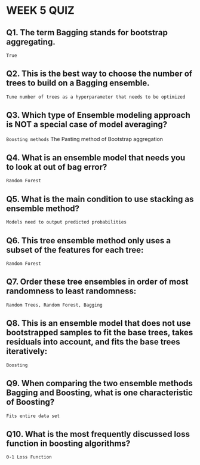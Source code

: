 # WEEK 5 QUIZ

## Q1. The term Bagging stands for bootstrap aggregating.
`True`

## Q2. This is the best way to choose the number of trees to build on a Bagging ensemble.

`Tune number of trees as a hyperparameter that needs to be optimized`

## Q3. Which type of Ensemble modeling approach is NOT a special case of model averaging?
`Boosting methods`
The Pasting method of Bootstrap aggregation


## Q4. What is an ensemble model that needs you to look at out of bag error?
`Random Forest`

## Q5. What is the main condition to use stacking as ensemble method?

`Models need to output predicted probabilities`

## Q6. This tree ensemble method only uses a subset of the features for each tree:

`Random Forest`

## Q7. Order these tree ensembles in order of most randomness to least randomness:
`Random Trees, Random Forest, Bagging`

## Q8. This is an ensemble model that does not use bootstrapped samples to fit the base trees, takes residuals into account, and fits the base trees iteratively:
`Boosting`

## Q9. When comparing the two ensemble methods Bagging and Boosting, what is one characteristic of Boosting?
`Fits entire data set`

## Q10. What is the most frequently discussed loss function in boosting algorithms?

`0-1 Loss Function`

